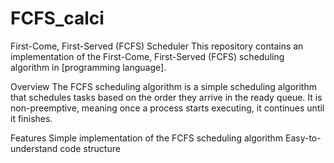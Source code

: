 # FCFS_calci
First-Come, First-Served (FCFS) Scheduler
This repository contains an implementation of the First-Come, First-Served (FCFS) scheduling algorithm in [programming language].

Overview
The FCFS scheduling algorithm is a simple scheduling algorithm that schedules tasks based on the order they arrive in the ready queue. It is non-preemptive, meaning once a process starts executing, it continues until it finishes.

Features
Simple implementation of the FCFS scheduling algorithm
Easy-to-understand code structure
